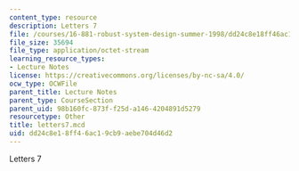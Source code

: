 ```yaml
---
content_type: resource
description: Letters 7
file: /courses/16-881-robust-system-design-summer-1998/dd24c8e18ff46ac19cb9aebe704d46d2_letters7.mcd
file_size: 35694
file_type: application/octet-stream
learning_resource_types:
- Lecture Notes
license: https://creativecommons.org/licenses/by-nc-sa/4.0/
ocw_type: OCWFile
parent_title: Lecture Notes
parent_type: CourseSection
parent_uid: 98b160fc-873f-f25d-a146-4204891d5279
resourcetype: Other
title: letters7.mcd
uid: dd24c8e1-8ff4-6ac1-9cb9-aebe704d46d2
---
```

Letters 7